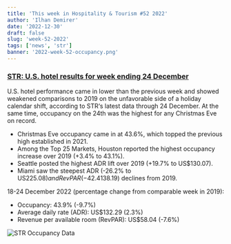 ```yaml
---
title: 'This week in Hospitality & Tourism #52 2022'
author: 'Ilhan Demirer'
date: '2022-12-30'
draft: false
slug: 'week-52-2022'
tags: ['news', 'str']
banner: '2022-week-52-occupancy.png'
---
```


### [STR: U.S. hotel results for week ending 24 December](https://str.com/press-release/str-us-hotel-results-week-ending-24-december)

U.S. hotel performance came in lower than the previous week and showed weakened comparisons to 2019 on the unfavorable side of a holiday calendar shift, according to STR‘s latest data through 24 December. At the same time, occupancy on the 24th was the highest for any Christmas Eve on record.

- Christmas Eve occupancy came in at 43.6%, which topped the previous high established in 2021.
- Among the Top 25 Markets, Houston reported the highest occupancy increase over 2019 (+3.4% to 43.1%).
- Seattle posted the highest ADR lift over 2019 (+19.7% to US$130.07).
- Miami saw the steepest ADR (-26.2% to US$225.08) and RevPAR (-42.4% to US$138.19) declines from 2019.

18-24 December 2022 (percentage change from comparable week in 2019):

- Occupancy: 43.9% (-9.7%)
- Average daily rate (ADR): US$132.29 (2.3%)
- Revenue per available room (RevPAR): US$58.04 (-7.6%)

![STR Occupancy Data](/images/blogimages/2022-week-52-occupancy.png)
